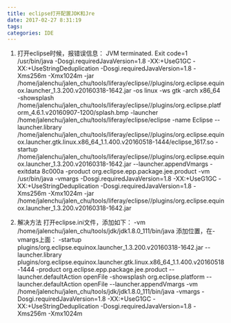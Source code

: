 ```yaml
---
title: eclipse打开配置JDK和Jre
date: 2017-02-27 8:31:19
tags:
categories: IDE
---
```


1. 打开eclipse时候，报错误信息：
JVM terminated. Exit code=1
/usr/bin/java
-Dosgi.requiredJavaVersion=1.8
-XX:+UseG1GC
-XX:+UseStringDeduplication
-Dosgi.requiredJavaVersion=1.8
-Xms256m
-Xmx1024m
-jar /home/jalenchu/jalen_chu/tools/liferay/eclipse//plugins/org.eclipse.equinox.launcher_1.3.200.v20160318-1642.jar
-os linux
-ws gtk
-arch x86_64
-showsplash /home/jalenchu/jalen_chu/tools/liferay/eclipse//plugins/org.eclipse.platform_4.6.1.v20160907-1200/splash.bmp
-launcher /home/jalenchu/jalen_chu/tools/liferay/eclipse/eclipse
-name Eclipse
--launcher.library /home/jalenchu/jalen_chu/tools/liferay/eclipse//plugins/org.eclipse.equinox.launcher.gtk.linux.x86_64_1.1.400.v20160518-1444/eclipse_1617.so
-startup /home/jalenchu/jalen_chu/tools/liferay/eclipse//plugins/org.eclipse.equinox.launcher_1.3.200.v20160318-1642.jar
--launcher.appendVmargs
-exitdata 8c000a
-product org.eclipse.epp.package.jee.product
-vm /usr/bin/java
-vmargs
-Dosgi.requiredJavaVersion=1.8
-XX:+UseG1GC
-XX:+UseStringDeduplication
-Dosgi.requiredJavaVersion=1.8
-Xms256m
-Xmx1024m
-jar /home/jalenchu/jalen_chu/tools/liferay/eclipse//plugins/org.eclipse.equinox.launcher_1.3.200.v20160318-1642.jar 


2. 解决方法
打开eclipse.ini文件，添加如下：
-vm
/home/jalenchu/jalen_chu/tools/jdk/jdk1.8.0_111/bin/java
添加位置，在-vmargs上面：
-startup
plugins/org.eclipse.equinox.launcher_1.3.200.v20160318-1642.jar
--launcher.library
plugins/org.eclipse.equinox.launcher.gtk.linux.x86_64_1.1.400.v20160518-1444
-product
org.eclipse.epp.package.jee.product
--launcher.defaultAction
openFile
-showsplash
org.eclipse.platform
--launcher.defaultAction
openFile
--launcher.appendVmargs
-vm
/home/jalenchu/jalen_chu/tools/jdk/jdk1.8.0_111/bin/java
-vmargs
-Dosgi.requiredJavaVersion=1.8
-XX:+UseG1GC
-XX:+UseStringDeduplication
-Dosgi.requiredJavaVersion=1.8
-Xms256m
-Xmx1024m
